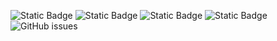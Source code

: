 ![Static Badge](https://img.shields.io/badge/blacklists-60-000000) ![Static Badge](https://img.shields.io/badge/blacklisted-3129844-cc0000) ![Static Badge](https://img.shields.io/badge/whitelisted-2244-00CC00) ![Static Badge](https://img.shields.io/badge/streaming_blacklist-28107-000000) ![GitHub issues](https://img.shields.io/github/issues/fabriziosalmi/blacklists)
